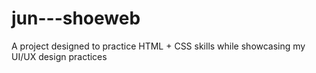 # jun---shoeweb

A project designed to practice HTML + CSS skills while showcasing my UI/UX design practices
